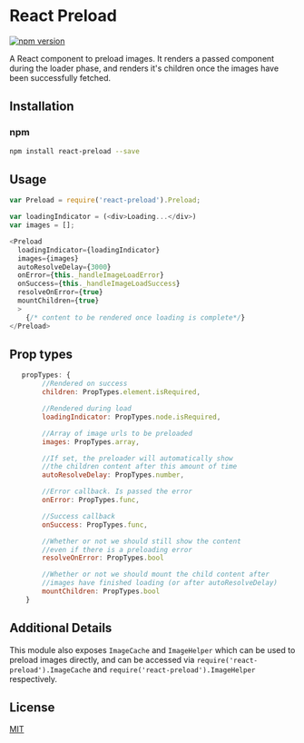 # React Preload
[![npm version](https://badge.fury.io/js/react-preload.svg)](http://badge.fury.io/js/react-preload)

A React component to preload images. It renders a passed component during the loader phase, and renders it's children once the images have been successfully fetched.


## Installation

### npm

```bash
npm install react-preload --save
```

## Usage

```javascript
var Preload = require('react-preload').Preload;
```

```javascript
var loadingIndicator = (<div>Loading...</div>)
var images = [];

<Preload
  loadingIndicator={loadingIndicator}
  images={images}
  autoResolveDelay={3000}
  onError={this._handleImageLoadError}
  onSuccess={this._handleImageLoadSuccess}
  resolveOnError={true}
  mountChildren={true}
  >
	{/* content to be rendered once loading is complete*/}
</Preload>
```

## Prop types

```javascript
   propTypes: {
		//Rendered on success
		children: PropTypes.element.isRequired,

		//Rendered during load
		loadingIndicator: PropTypes.node.isRequired,

		//Array of image urls to be preloaded
		images: PropTypes.array,

		//If set, the preloader will automatically show
		//the children content after this amount of time
		autoResolveDelay: PropTypes.number,

		//Error callback. Is passed the error
		onError: PropTypes.func,

		//Success callback
		onSuccess: PropTypes.func,

		//Whether or not we should still show the content
		//even if there is a preloading error
		resolveOnError: PropTypes.bool

        //Whether or not we should mount the child content after
        //images have finished loading (or after autoResolveDelay)
        mountChildren: PropTypes.bool
    }
```

## Additional Details

This module also exposes `ImageCache` and `ImageHelper` which can be used to preload images
directly, and can be accessed via `require('react-preload').ImageCache` and
`require('react-preload').ImageHelper` respectively.

## License

[MIT][mit-license]

[mit-license]: ./LICENSE
